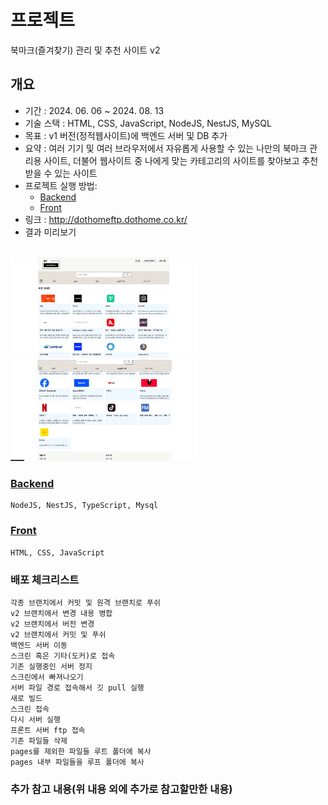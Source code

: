 <!-- [Home](..) -->

# 프로젝트
북마크(즐겨찾기) 관리 및 추천 사이트 v2

## 개요
- 기간 : 2024. 06. 06 ~  2024. 08. 13
- 기술 스택 : HTML, CSS, JavaScript, NodeJS, NestJS, MySQL
- 목표 : v1 버전(정적웹사이트)에 백엔드 서버 및 DB 추가
- 요약 : 여러 기기 및 여러 브라우저에서 자유롭게 사용할 수 있는 나만의 북마크 관리용 사이트, 더불어  웹사이트 중 나에게 맞는 카테고리의 사이트를 찾아보고 추천받을 수 있는 사이트
- 프로젝트 실행 방법: 
    - [Backend](./backend-nest-js/)
    - [Front](./project/)      
- 링크 : http://dothomeftp.dothome.co.kr/
- 결과 미리보기  
<br>
<img src="imageEx01.png" width="300px">
<img src="imageEx02.png" width="300px">


### [Backend](./backend-nest-js/)
    NodeJS, NestJS, TypeScript, Mysql
    
### [Front](./project/)
    HTML, CSS, JavaScript



<!-- ### 환경세팅 -->
### 배포 체크리스트
    각종 브랜치에서 커밋 및 원격 브랜치로 푸쉬
    v2 브랜치에서 변경 내용 병합
    v2 브랜치에서 버전 변경
    v2 브랜치에서 커밋 및 푸쉬
    백엔드 서버 이동
    스크린 혹은 기타(도커)로 접속
    기존 실행중인 서버 정지
    스크린에서 빠져나오기
    서버 파일 경로 접속해서 깃 pull 실행
    새로 빌드
    스크린 접속
    다시 서버 실행
    프론트 서버 ftp 접속
    기존 파일들 삭제
    pages를 제외한 파일들 루트 폴더에 복사
    pages 내부 파일들을 루프 폴더에 복사


### 추가 참고 내용(위 내용 외에 추가로 참고할만한 내용)

